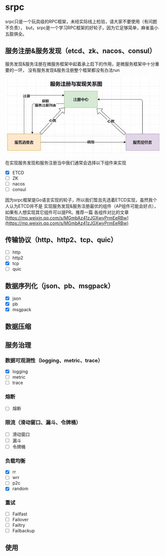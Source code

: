 # srpc
srpc只是一个玩具级的RPC框架，未经实际线上检验，请大家不要使用（有问题不负责），
but，srpc是一个学习RPC框架的好轮子，因为它足够简单，麻雀虽小五脏俱全。
## 服务注册&服务发现（etcd、zk、nacos、consul）
服务发现&服务注册在微服务框架中起着承上启下的作用，是微服务框架中十分重要的一环，
没有服务发现&服务注册整个框架都没有办法run

![](imgs/img_1.png)

在实现服务发现和服务注册当中我们通常会选择以下组件来实现
- [X] ETCD
- [ ] ZK
- [ ] nacos
- [ ] consul

因为srpc框架是Go语言实现的轮子，所以我们暂且先选着ETCD实现，虽然我个人认为ETCD并不是
实现服务发现&服务注册最优的组件（AP组件可能会好点），如果有人想实现其它组件可以提PR。推荐一篇 
各组件对比的文章[https://mp.weixin.qq.com/s/MGmbAz41zJGXwyPrmEeRBw](https://mp.weixin.qq.com/s/MGmbAz41zJGXwyPrmEeRBw)



## 传输协议（http、http2、tcp、quic）
- [ ] http
- [ ] http2
- [X] tcp
- [ ] quic
## 数据序列化（json、pb、msgpack）
- [X] json
- [X] pb
- [X] msgpack
## 数据压缩

## 服务治理
### 数据可观测性（logging、metric、trace）
- [X] logging
- [ ] metric
- [ ] trace
### 熔断
- [ ] 熔断
### 限流（滑动窗口、漏斗、令牌桶）
- [ ] 滑动窗口
- [ ] 漏斗
- [ ] 令牌桶
### 负载均衡
- [X] rr
- [ ] wrr
- [ ] p2c
- [X] random
### 重试
- [ ] Failfast
- [ ] Failover
- [ ] Failtry
- [ ] Failbackup

## 使用
